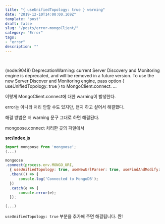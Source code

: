 ```yaml
---
title: "{ useUnifiedTopology: true } warning"
date: "2019-12-10T14:00:00.169Z"
template: "post"
draft: false
slug: "/posts/error-mongoClient/"
category: "Error"
tags:
- "error"
description: ""
---
```


<br>


(node:9048) DeprecationWarning: current Server Discovery and Monitoring engine is deprecated, and will be removed in a future version. To use the new Server Discover and Monitoring engine, pass option { useUnifiedTopology: true } to MongoClient.connect.
...


이렇게 MongoClient.connect에 대한 warning이 발생한다.

error는 아니라 처리 안할 수도 있지만, 왠지 하고 싶어서 해결했다.

해결 방법은 저 warning 문구 그대로 하면 해결된다.

mongoose.connect 처리한 곳의 파일에서

**src/index.js**

``` JavaScript
import mongoose from 'mongoose';
(...)

mongoose
.connect(process.env.MONGO_URI,
  { useUnifiedTopology: true, useNewUrlParser: true, useFindAndModify: false })
  .then(() => {
      console.log('Connected to MongoDB');
  })
  .catch(e => {
      console.error(e);
  });

(...)
```

`useUnifiedTopology: true` 부분을 추가해 주면 해결됩니다. 짠!
